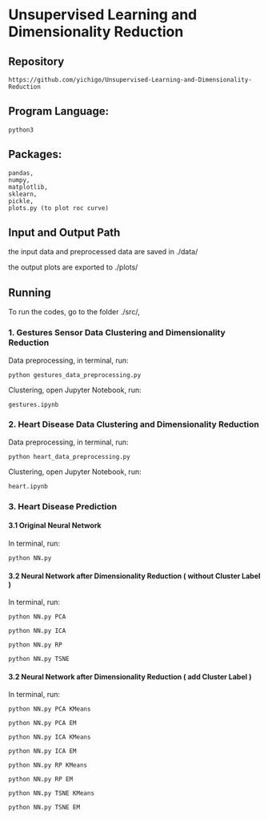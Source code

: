 # Unsupervised Learning and Dimensionality Reduction

## Repository
	https://github.com/yichigo/Unsupervised-Learning-and-Dimensionality-Reduction

##  Program Language:
	python3
	
## Packages:
	pandas,
	numpy,
	matplotlib,
	sklearn,
	pickle,
	plots.py (to plot roc curve)


## Input and Output Path
the input data and preprocessed data are saved in ./data/

the output plots are exported to ./plots/


## Running

To run the codes, go to the folder ./src/,


### 1. Gestures Sensor Data Clustering and Dimensionality Reduction

Data preprocessing, in terminal, run:

	python gestures_data_preprocessing.py

Clustering, open Jupyter Notebook, run:

	gestures.ipynb


### 2. Heart Disease Data Clustering and Dimensionality Reduction

Data preprocessing, in terminal, run:

	python heart_data_preprocessing.py

Clustering, open Jupyter Notebook, run:

	heart.ipynb


### 3. Heart Disease Prediction

#### 3.1 Original Neural Network

In terminal, run:

	python NN.py


#### 3.2 Neural Network after Dimensionality Reduction ( without Cluster Label )

In terminal, run:

	python NN.py PCA

	python NN.py ICA

	python NN.py RP

	python NN.py TSNE


#### 3.2 Neural Network after Dimensionality Reduction ( add Cluster Label )

In terminal, run:

	python NN.py PCA KMeans

	python NN.py PCA EM

	python NN.py ICA KMeans

	python NN.py ICA EM

	python NN.py RP KMeans

	python NN.py RP EM

	python NN.py TSNE KMeans

	python NN.py TSNE EM

